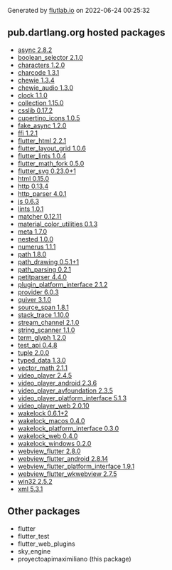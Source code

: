 Generated by [flutlab.io](https://flutlab.io) on 2022-06-24 00:25:32


## pub.dartlang.org hosted packages

 - [async 2.8.2](https://pub.dartlang.org/packages/async/versions/2.8.2)
 - [boolean_selector 2.1.0](https://pub.dartlang.org/packages/boolean_selector/versions/2.1.0)
 - [characters 1.2.0](https://pub.dartlang.org/packages/characters/versions/1.2.0)
 - [charcode 1.3.1](https://pub.dartlang.org/packages/charcode/versions/1.3.1)
 - [chewie 1.3.4](https://pub.dartlang.org/packages/chewie/versions/1.3.4)
 - [chewie_audio 1.3.0](https://pub.dartlang.org/packages/chewie_audio/versions/1.3.0)
 - [clock 1.1.0](https://pub.dartlang.org/packages/clock/versions/1.1.0)
 - [collection 1.15.0](https://pub.dartlang.org/packages/collection/versions/1.15.0)
 - [csslib 0.17.2](https://pub.dartlang.org/packages/csslib/versions/0.17.2)
 - [cupertino_icons 1.0.5](https://pub.dartlang.org/packages/cupertino_icons/versions/1.0.5)
 - [fake_async 1.2.0](https://pub.dartlang.org/packages/fake_async/versions/1.2.0)
 - [ffi 1.2.1](https://pub.dartlang.org/packages/ffi/versions/1.2.1)
 - [flutter_html 2.2.1](https://pub.dartlang.org/packages/flutter_html/versions/2.2.1)
 - [flutter_layout_grid 1.0.6](https://pub.dartlang.org/packages/flutter_layout_grid/versions/1.0.6)
 - [flutter_lints 1.0.4](https://pub.dartlang.org/packages/flutter_lints/versions/1.0.4)
 - [flutter_math_fork 0.5.0](https://pub.dartlang.org/packages/flutter_math_fork/versions/0.5.0)
 - [flutter_svg 0.23.0+1](https://pub.dartlang.org/packages/flutter_svg/versions/0.23.0+1)
 - [html 0.15.0](https://pub.dartlang.org/packages/html/versions/0.15.0)
 - [http 0.13.4](https://pub.dartlang.org/packages/http/versions/0.13.4)
 - [http_parser 4.0.1](https://pub.dartlang.org/packages/http_parser/versions/4.0.1)
 - [js 0.6.3](https://pub.dartlang.org/packages/js/versions/0.6.3)
 - [lints 1.0.1](https://pub.dartlang.org/packages/lints/versions/1.0.1)
 - [matcher 0.12.11](https://pub.dartlang.org/packages/matcher/versions/0.12.11)
 - [material_color_utilities 0.1.3](https://pub.dartlang.org/packages/material_color_utilities/versions/0.1.3)
 - [meta 1.7.0](https://pub.dartlang.org/packages/meta/versions/1.7.0)
 - [nested 1.0.0](https://pub.dartlang.org/packages/nested/versions/1.0.0)
 - [numerus 1.1.1](https://pub.dartlang.org/packages/numerus/versions/1.1.1)
 - [path 1.8.0](https://pub.dartlang.org/packages/path/versions/1.8.0)
 - [path_drawing 0.5.1+1](https://pub.dartlang.org/packages/path_drawing/versions/0.5.1+1)
 - [path_parsing 0.2.1](https://pub.dartlang.org/packages/path_parsing/versions/0.2.1)
 - [petitparser 4.4.0](https://pub.dartlang.org/packages/petitparser/versions/4.4.0)
 - [plugin_platform_interface 2.1.2](https://pub.dartlang.org/packages/plugin_platform_interface/versions/2.1.2)
 - [provider 6.0.3](https://pub.dartlang.org/packages/provider/versions/6.0.3)
 - [quiver 3.1.0](https://pub.dartlang.org/packages/quiver/versions/3.1.0)
 - [source_span 1.8.1](https://pub.dartlang.org/packages/source_span/versions/1.8.1)
 - [stack_trace 1.10.0](https://pub.dartlang.org/packages/stack_trace/versions/1.10.0)
 - [stream_channel 2.1.0](https://pub.dartlang.org/packages/stream_channel/versions/2.1.0)
 - [string_scanner 1.1.0](https://pub.dartlang.org/packages/string_scanner/versions/1.1.0)
 - [term_glyph 1.2.0](https://pub.dartlang.org/packages/term_glyph/versions/1.2.0)
 - [test_api 0.4.8](https://pub.dartlang.org/packages/test_api/versions/0.4.8)
 - [tuple 2.0.0](https://pub.dartlang.org/packages/tuple/versions/2.0.0)
 - [typed_data 1.3.0](https://pub.dartlang.org/packages/typed_data/versions/1.3.0)
 - [vector_math 2.1.1](https://pub.dartlang.org/packages/vector_math/versions/2.1.1)
 - [video_player 2.4.5](https://pub.dartlang.org/packages/video_player/versions/2.4.5)
 - [video_player_android 2.3.6](https://pub.dartlang.org/packages/video_player_android/versions/2.3.6)
 - [video_player_avfoundation 2.3.5](https://pub.dartlang.org/packages/video_player_avfoundation/versions/2.3.5)
 - [video_player_platform_interface 5.1.3](https://pub.dartlang.org/packages/video_player_platform_interface/versions/5.1.3)
 - [video_player_web 2.0.10](https://pub.dartlang.org/packages/video_player_web/versions/2.0.10)
 - [wakelock 0.6.1+2](https://pub.dartlang.org/packages/wakelock/versions/0.6.1+2)
 - [wakelock_macos 0.4.0](https://pub.dartlang.org/packages/wakelock_macos/versions/0.4.0)
 - [wakelock_platform_interface 0.3.0](https://pub.dartlang.org/packages/wakelock_platform_interface/versions/0.3.0)
 - [wakelock_web 0.4.0](https://pub.dartlang.org/packages/wakelock_web/versions/0.4.0)
 - [wakelock_windows 0.2.0](https://pub.dartlang.org/packages/wakelock_windows/versions/0.2.0)
 - [webview_flutter 2.8.0](https://pub.dartlang.org/packages/webview_flutter/versions/2.8.0)
 - [webview_flutter_android 2.8.14](https://pub.dartlang.org/packages/webview_flutter_android/versions/2.8.14)
 - [webview_flutter_platform_interface 1.9.1](https://pub.dartlang.org/packages/webview_flutter_platform_interface/versions/1.9.1)
 - [webview_flutter_wkwebview 2.7.5](https://pub.dartlang.org/packages/webview_flutter_wkwebview/versions/2.7.5)
 - [win32 2.5.2](https://pub.dartlang.org/packages/win32/versions/2.5.2)
 - [xml 5.3.1](https://pub.dartlang.org/packages/xml/versions/5.3.1)

## Other packages

 - flutter
 - flutter_test
 - flutter_web_plugins
 - sky_engine
 - proyectoapimaximiliano (this package)

